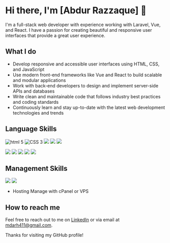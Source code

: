 # Hi there, I'm [Abdur Razzaque] 👋

I'm a full-stack web developer with experience working with Laravel, Vue, and React. I have a passion for creating beautiful and responsive user interfaces that provide a great user experience.

## What I do

- Develop responsive and accessible user interfaces using HTML, CSS, and JavaScript
- Use modern front-end frameworks like Vue and React to build scalable and modular applications
- Work with back-end developers to design and implement server-side APIs and databases
- Write clean and maintainable code that follows industry best practices and coding standards
- Continuously learn and stay up-to-date with the latest web development technologies and trends

## Language Skills

![html 5](https://img.icons8.com/color/48/000000/html-5.png)
![CSS 3](https://img.icons8.com/ultraviolet/48/000000/css-filetype.png)
<img src="https://img.icons8.com/color/48/000000/css3.png"/> <img src="https://img.icons8.com/color/48/000000/javascript.png"/>
<img src="https://img.icons8.com/ios/50/FFFFFF/php-logo.png"/>

<img src="https://img.icons8.com/color/48/000000/tailwindcss.png"/> <img src="https://img.icons8.com/color/48/000000/bootstrap.png"/>
<img src="https://img.icons8.com/color/48/000000/vue-js.png"/> <img src="https://img.icons8.com/color/48/000000/react-native.png"/>
<img src="https://img.icons8.com/windows/48/FF4E4E/laravel.png"/>

## Management Skills

<img src="https://img.icons8.com/color/48/000000/git.png"/> <img src="https://img.icons8.com/ios-filled/48/FFFFFF/github.png"/>

- Hosting Manage with cPanel or VPS
## How to reach me

Feel free to reach out to me on [LinkedIn](https://www.linkedin.com/in/mdarh411/) or via email at mdarh411@gmail.com.

Thanks for visiting my GitHub profile!
